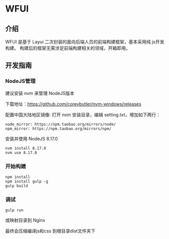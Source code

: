 # WFUI
## 介绍

WFUI 是基于 Layui 二次封装的面向后端人员的前端构建框架，基本采用纯 js开发构建。
构建后的框架无需涉足前端构建相关的领域，开箱即用。

## 开发指南

### NodeJS管理

建议安装 nvm 来管理 NodeJS版本

下载地址：https://github.com/coreybutler/nvm-windows/releases

配置中国大陆地区镜像:
打开 nvm 安装目录，编辑 setting.txt，增加如下两行：

```
node_mirror: https://npm.taobao.org/mirrors/node/
npm_mirror: https://npm.taobao.org/mirrors/npm/
```
安装并使用 NodeJS 8.17.0

```shell script
nvm install 8.17.0
nvm use 8.17.0
```

### 开始构建
````shell script
npm install
npm install gulp -g
gulp build
````

### 调试
```
gulp run
```
或映射目录到 Nginx

最终会压缩编译js和css 到根目录dist文件夹下


